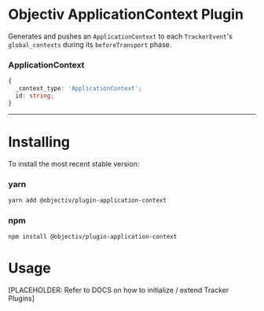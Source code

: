 # Objectiv ApplicationContext Plugin
Generates and pushes an `ApplicationContext` to each `TrackerEvent`'s `global_contexts` during its `beforeTransport` phase.  

### ApplicationContext
```typescript
{
  _context_type: 'ApplicationContext';
  id: string;
}
```

---

# Installing
To install the most recent stable version:

### yarn
```sh
yarn add @objectiv/plugin-application-context
```

### npm
```sh
npm install @objectiv/plugin-application-context
```

# Usage
[PLACEHOLDER: Refer to DOCS on how to initialize / extend Tracker Plugins]
